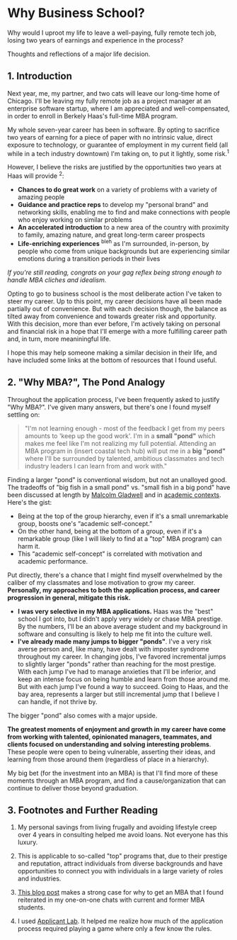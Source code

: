# Why Business School?


Why would I uproot my life to leave a well-paying, fully remote tech job, losing two years of earnings and experience in the process?

Thoughts and reflections of a major life decision.

<!--more-->

## 1. Introduction

Next year, me, my partner, and two cats will leave our long-time home of Chicago. I'll be leaving my fully remote job as a project manager at an enterprise software startup, where I am appreciated and well-compensated, in order to enroll in Berkely Haas's full-time MBA program.

My whole seven-year career has been in software. By opting to sacrifice two years of earning for a piece of paper with no intrinsic value, direct exposure to technology, or guarantee of employment in my current field (all while in a tech industry downtown) I'm taking on, to put it lightly, some risk.<sup>1</sup>

However, I believe the risks are justified by the opportunities two years at Haas will provide <sup>2</sup>:
- **Chances to do great work** on a variety of problems with a variety of amazing people
- **Guidance and practice reps** to develop my "personal brand" and networking skills, enabling me to find and make connections with people who enjoy working on similar problems
- **An accelerated introduction** to a new area of the country with proximity to family, amazing nature, and great long-term career prospects
- **Life-enriching experiences** <sup>bleh</sup> as I'm surrounded, in-person, by people who come from unique backgrounds but are experiencing similar emotions during a transition periods in their lives

*If you're still reading, congrats on your gag reflex being strong enough to handle MBA cliches and idealism.*

 Opting to go to business school is the most deliberate action I've taken to steer my career. Up to this point, my career decisions have all been made partially out of convenience. But with each decision though, the balance as tilted away from convenience and towards greater risk and opportunity. With this decision, more than ever before, I'm actively taking on personal and financial risk in a hope that I'll emerge with a more fulfilling career path and, in turn, more meaniningful life.

 I hope this may help someone making a similar decision in their life, and have included some links at the bottom of resources that I found useful.

## 2. "Why MBA?", The Pond Analogy

Throughout the application process, I've been frequently asked to justify "Why MBA?". I've given many answers, but there's one I found myself settling on:

> "I'm not learning enough - most of the feedback I get from my peers amounts to 'keep up the good work'. I'm in a **small "pond"** which makes me feel like I'm not realizing my full potential. Attending an MBA program in (insert coastal tech hub) will put me in a **big "pond"** where I'll be surrounded by talented, ambitious classmates and tech industry leaders I can learn from and work with."

Finding a larger "pond" is conventional wisdom, but not an unalloyed good. The tradeoffs of "big fish in a small pond" vs. "small fish in a big pond" have been discussed at length by [Malcolm Gladwell](https://www.youtube.com/watch?v=3UEwbRWFZVc) and in [academic contexts](https://ed.stanford.edu/news/stanford-education-study-provides-new-evidence-big-fish-little-pond-effect-students-globally). Here's the gist:
- Being at the top of the group hierarchy, even if it's a small unremarkable group, boosts one's “academic self-concept.” 
- On the other hand, being at the bottom of a group, even if it's a remarkable group (like I will likely to find at a "top" MBA program) can harm it.
- This “academic self-concept" is correlated with motivation and academic performance.

Put directly, there's a chance that I might find myself overwhelmed by the caliber of my classmates and lose motivation to grow my career. **Personally, my approaches to both the application process, and career progression in general, mitigate this risk.** 
- **I was very selective in my MBA applications.** Haas was the "best" school I got into, but I didn't apply very widely or chase MBA prestige. By the numbers, I'll be an above average student and my background in software and consulting is likely to help me fit into the culture well.
- **I've already made many jumps to bigger "ponds"**. I've a very risk averse person and, like many, have dealt with imposter syndrome throughout my career. In changing jobs, I've favored incremental jumps to slightly larger "ponds" rather than reaching for the most prestige. With each jump I've had to manage anxieties that I'll be inferior, and keep an intense focus on being humble and learn from those around me. But with each jump I've found a way to succeed. Going to Haas, and the bay area, represents a larger but still incremental jump that I believe I can handle, if not thrive by.

The bigger "pond" also comes with a major upside. 

**The greatest moments of enjoyment and growth in my career have come from working with talented, opinionated managers, teammates, and clients focused on understanding and solving interesting problems**. These people were open to being vulnerable, asserting their ideas, and learning from those around them (regardless of place in a hierarchy). 

My big bet (for the investment into an MBA) is that I'll find more of these moments through an MBA program, and find a cause/organization that can continue to deliver those beyond graduation.


## 3. Footnotes and Further Reading 
1. My personal savings from living frugally and avoiding lifestyle creep over 4 years in consulting helped me avoid loans. Not everyone has this luxury.

2. This is applicable to so-called "top" programs that, due to their prestige and reputation, attract individuals from diverse backgrounds and have opportunities to connect you with individuals in a large variety of roles and industries.

3. [This blog post](https://www.adamtank.com/new-blog/2020/9/29/mba-useless-worth-it-how-to-decide-if-business-school-is-for-you) makes a strong case for why to get an MBA that I found reiterated in my one-on-one chats with current and former MBA students.

4. I used [Applicant Lab](https://applicantlab.com). It helped me realize how much of the application process required playing a game where only a few know the rules.



